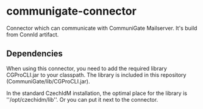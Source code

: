 # communigate-connector

Connector which can communicate with CommuniGate Mailserver. It's build from ConnId artifact.

## Dependencies

When using this connector, you need to add the required library CGProCLI.jar to your classpath. The library is included in this repository (CommuniGate/lib/CGProCLI.jar). 

In the standard CzechIdM installation, the optimal place for the library is ''/opt/czechidm/lib''. Or you can put it next to the connector.

